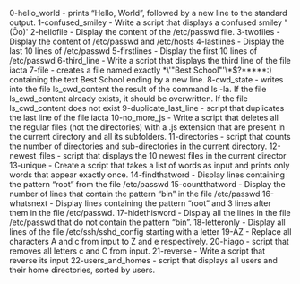 0-hello_world -  prints “Hello, World”, followed by a new line to the standard output.
1-confused_smiley - Write a script that displays a confused smiley "(Ôo)'
2-hellofile - Display the content of the /etc/passwd file.
3-twofiles - Display the content of /etc/passwd and /etc/hosts
4-lastlines - Display the last 10 lines of /etc/passwd
5-firstlines - Display the first 10 lines of /etc/passwd
6-third_line - Write a script that displays the third line of the file iacta
7-file - creates a file named exactly \*\\'"Best School"\'\\*$\?\*\*\*\*\*:) containing the text Best School ending by a new line.
8-cwd_state - writes into the file ls_cwd_content the result of the command ls -la. If the file ls_cwd_content already exists, it should be overwritten. If the file ls_cwd_content does not exist
9-duplicate_last_line - script that duplicates the last line of the file iacta
10-no_more_js - Write a script that deletes all the regular files (not the directories) with a .js extension that are present in the current directory and all its subfolders.
11-directories - script that counts the number of directories and sub-directories in the current directory.
12-newest_files - script that displays the 10 newest files in the current director
13-unique - Create a script that takes a list of words as input and prints only words that appear exactly once.
14-findthatword - Display lines containing the pattern “root” from the file /etc/passwd
15-countthatword - Display the number of lines that contain the pattern “bin” in the file /etc/passwd
16-whatsnext - Display lines containing the pattern “root” and 3 lines after them in the file /etc/passwd.
17-hidethisword - Display all the lines in the file /etc/passwd that do not contain the pattern “bin”.
18-letteronly - Display all lines of the file /etc/ssh/sshd_config starting with a letter
19-AZ - Replace all characters A and c from input to Z and e respectively.
20-hiago -  script that removes all letters c and C from input.
21-reverse - Write a script that reverse its input
22-users_and_homes -  script that displays all users and their home directories, sorted by users.
